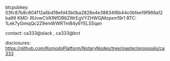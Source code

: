 btcpubkey: 03fc87b8c804f12a6bd18efd43b0ba2828e4e38834f6b44c0bfee19f966a12ba99
KMD: RUvwCVA1NfDB6ZWrEgVYZHWGjMzpxm19r1
BTC: 1Lek7yGimqQc2Z9emWWRTmB4y6YELS5qan

contact: ca333@slack , ca333@bct

disclosures: https://github.com/KomodoPlatform/NotaryNodes/tree/master/proposals/ca333
